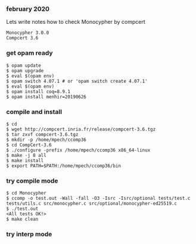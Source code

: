 ### february 2020

Lets write notes how to check Monocypher by compcert
```
Monocypher 3.0.0
Compcert 3.6
```
### get opam ready
```
$ opam update
$ opam upgrade
$ eval $(opam env)
$ opam switch 4.07.1 # or 'opam switch create 4.07.1'
$ eval $(opam env)
$ opam install coq=8.9.1
$ opam install menhir=20190626
```

### compile and install
```
$ cd
$ wget http://compcert.inria.fr/release/compcert-3.6.tgz
$ tar zxvf compcert-3.6.tgz
$ mkdir -p /home/mpech/ccomp36
$ cd CompCert-3.6
$ ./configure -prefix /home/mpech/ccomp36 x86_64-linux
$ make -j 8 all
$ make install
$ export PATH=$PATH:/home/mpech/ccomp36/bin
```

### try compile mode
```
$ cd Monocypher
$ ccomp -o test.out -Wall -fall -O3 -Isrc -Isrc/optional tests/test.c tests/utils.c src/monocypher.c src/optional/monocypher-ed25519.c
$ ./test.out
<All tests OK!>
$ make clean
```

### try interp mode
```
```

